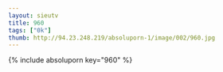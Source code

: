 ```yaml
--- 
layout: sieutv
title: 960
tags: ["0k"]
thumb: http://94.23.248.219/absoluporn-1/image/002/960.jpg
---
```

{% include absoluporn key="960" %} 
